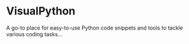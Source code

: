 # VisualPython
A go-to place for easy-to-use Python code snippets and tools to tackle various coding tasks...
